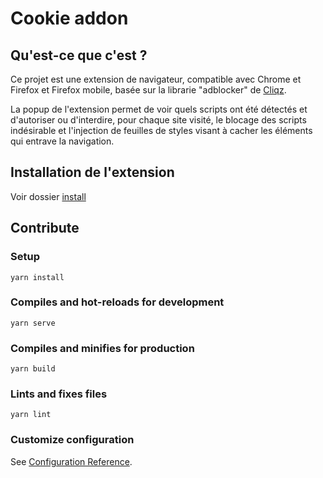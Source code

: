 # Cookie addon

## Qu'est-ce que c'est ? 

Ce projet est une extension de navigateur, compatible avec Chrome et Firefox et Firefox mobile, basée sur la librarie "adblocker" de [Cliqz](https://cliqz.com/fr/whycliqz/adblocking). 

La popup de l'extension permet de voir quels scripts ont été détectés et d'autoriser ou d'interdire, pour chaque site visité, le blocage des scripts indésirable et l'injection de feuilles de styles visant à cacher les éléments qui entrave la navigation.

## Installation de l'extension

 Voir dossier [install](/install)

## Contribute

 
### Setup

```
yarn install
```

### Compiles and hot-reloads for development
```
yarn serve
```

### Compiles and minifies for production
```
yarn build
```

### Lints and fixes files
```
yarn lint
```

### Customize configuration
See [Configuration Reference](https://cli.vuejs.org/config/).
